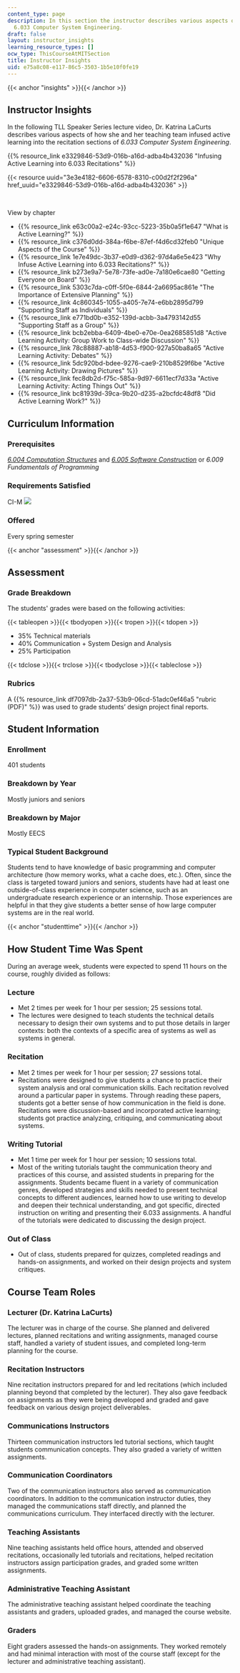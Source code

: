 ```yaml
---
content_type: page
description: In this section the instructor describes various aspects of how she teaches
  6.033 Computer System Engineering.
draft: false
layout: instructor_insights
learning_resource_types: []
ocw_type: ThisCourseAtMITSection
title: Instructor Insights
uid: e75a8c08-e117-86c5-3503-1b5e10f0fe19
---
```

{{< anchor "insights" >}}{{< /anchor >}}

## Instructor Insights

In the following TLL Speaker Series lecture video, Dr. Katrina LaCurts describes various aspects of how she and her teaching team infused active learning into the recitation sections of _6.033 Computer System Engineering_.

{{% resource_link e3329846-53d9-016b-a16d-adba4b432036 "Infusing Active Learning into 6.033 Recitations" %}}

{{< resource uuid="3e3e4182-6606-6578-8310-c00d2f2f296a" href_uuid="e3329846-53d9-016b-a16d-adba4b432036" >}}

 

View by chapter

- {{% resource_link e63c00a2-e24c-93cc-5223-35b0a5f1e647 "What is Active Learning?" %}}
- {{% resource_link c376d0dd-384a-f6be-87ef-f4d6cd32feb0 "Unique Aspects of the Course" %}}
- {{% resource_link 1e7e49dc-3b37-e0d9-d362-97d4a6e5e423 "Why Infuse Active Learning into 6.033 Recitations?" %}}
- {{% resource_link b273e9a7-5e78-73fe-ad0e-7a180e6cae80 "Getting Everyone on Board" %}}
- {{% resource_link 5303c7da-c0ff-5f0e-6844-2a6695ac861e "The Importance of Extensive Planning" %}}
- {{% resource_link 4c860345-1055-a405-7e74-e6bb2895d799 "Supporting Staff as Individuals" %}}
- {{% resource_link e771bd0b-e352-139d-acbb-3a4793142d55 "Supporting Staff as a Group" %}}
- {{% resource_link bcb2ebba-6409-4be0-e70e-0ea2685851d8 "Active Learning Activity: Group Work to Class-wide Discussion" %}}
- {{% resource_link 78c88887-ab18-4d53-f900-927a50ba8a65 "Active Learning Activity: Debates" %}}
- {{% resource_link 5dc920bd-bdee-9276-cae9-210b8529f6be "Active Learning Activity: Drawing Pictures" %}}
- {{% resource_link fec8db2d-f75c-585a-9d97-6611ecf7d33a "Active Learning Activity: Acting Things Out" %}}
- {{% resource_link bc81939d-39ca-9b20-d235-a2bcfdc48df8 "Did Active Learning Work?" %}}

## Curriculum Information

### Prerequisites

[_6.004 Computation Structures_](/courses/6-004-computation-structures-spring-2009) and [_6.005 Software Construction_](/courses/6-005-software-construction-spring-2016) or _6.009 Fundamentals of Programming_

### Requirements Satisfied

CI-M ![](/images/educator/icon-question-cim.png)

### Offered

Every spring semester

{{< anchor "assessment" >}}{{< /anchor >}}

## Assessment

### Grade Breakdown

The students' grades were based on the following activities:

{{< tableopen >}}{{< tbodyopen >}}{{< tropen >}}{{< tdopen >}}

- 35% Technical materials
- 40% Communication + System Design and Analysis
- 25% Participation

{{< tdclose >}}{{< trclose >}}{{< tbodyclose >}}{{< tableclose >}}

### Rubrics

A {{% resource_link df7097db-2a37-53b9-06cd-51adc0ef46a5 "rubric (PDF)" %}} was used to grade students’ design project final reports.

## Student Information

### Enrollment

401 students

### Breakdown by Year

Mostly juniors and seniors

### Breakdown by Major

Mostly EECS

### Typical Student Background

Students tend to have knowledge of basic programming and computer architecture (how memory works, what a cache does, etc.). Often, since the class is targeted toward juniors and seniors, students have had at least one outside-of-class experience in computer science, such as an undergraduate research experience or an internship. Those experiences are helpful in that they give students a better sense of how large computer systems are in the real world.

{{< anchor "studenttime" >}}{{< /anchor >}}

## How Student Time Was Spent

During an average week, students were expected to spend 11 hours on the course, roughly divided as follows:

### Lecture

- Met 2 times per week for 1 hour per session; 25 sessions total.
- The lectures were designed to teach students the technical details necessary to design their own systems and to put those details in larger contexts: both the contexts of a specific area of systems as well as systems in general.

### Recitation

- Met 2 times per week for 1 hour per session; 27 sessions total.
- Recitations were designed to give students a chance to practice their system analysis and oral communication skills. Each recitation revolved around a particular paper in systems. Through reading these papers, students got a better sense of how communication in the field is done. Recitations were discussion-based and incorporated active learning; students got practice analyzing, critiquing, and communicating about systems.

### Writing Tutorial

- Met 1 time per week for 1 hour per session; 10 sessions total.
- Most of the writing tutorials taught the communication theory and practices of this course, and assisted students in preparing for the assignments. Students became fluent in a variety of communication genres, developed strategies and skills needed to present technical concepts to different audiences, learned how to use writing to develop and deepen their technical understanding, and got specific, directed instruction on writing and presenting their 6.033 assignments. A handful of the tutorials were dedicated to discussing the design project.

### Out of Class

- Out of class, students prepared for quizzes, completed readings and hands-on assignments, and worked on their design projects and system critiques.

## Course Team Roles

### Lecturer (Dr. Katrina LaCurts)

The lecturer was in charge of the course. She planned and delivered lectures, planned recitations and writing assignments, managed course staff, handled a variety of student issues, and completed long-term planning for the course.

### Recitation Instructors

Nine recitation instructors prepared for and led recitations (which included planning beyond that completed by the lecturer). They also gave feedback on assignments as they were being developed and graded and gave feedback on various design project deliverables.

### Communications Instructors 

Thirteen communication instructors led tutorial sections, which taught students communication concepts. They also graded a variety of written assignments. 

### Communication Coordinators 

Two of the communication instructors also served as communication coordinators. In addition to the communication instructor duties, they managed the communications staff directly, and planned the communications curriculum. They interfaced directly with the lecturer.

### Teaching Assistants 

Nine teaching assistants held office hours, attended and observed recitations, occasionally led tutorials and recitations, helped recitation instructors assign participation grades, and graded some written assignments.

### Administrative Teaching Assistant 

The administrative teaching assistant helped coordinate the teaching assistants and graders, uploaded grades, and managed the course website.

### Graders 

Eight graders assessed the hands-on assignments. They worked remotely and had minimal interaction with most of the course staff (except for the lecturer and administrative teaching assistant).
